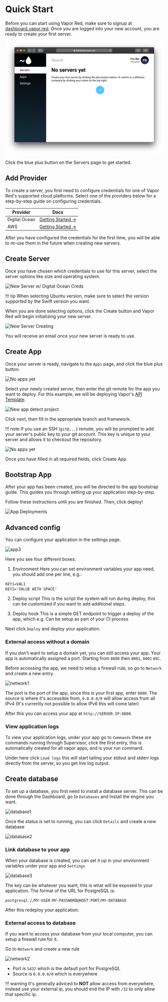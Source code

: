 # Quick Start

Before you can start using Vapor Red, make sure to signup at [dashboard.vapor.red](https://dashboard.vapor.red/signup). Once you are logged into your new account, you are ready to create your first server.

![No Servers Yet](./images/no-servers-yet.png)

Click the blue plus button on the Servers page to get started.

## Add Provider

To create a server, you first need to configure credentials for one of Vapor Red's supported cloud platforms. Select one of the providers below for a step-by-step guide on configuring credentials.

| Provider | Docs |
|-|-|
|Digital Ocean|[Getting Started &rarr;](./providers/digital-ocean.md)|
|AWS|[Getting Started &rarr;](./providers/aws.md)|

After you have configured the credentials for the first time, you will be able to re-use them in the future when creating new servers.

## Create Server

Once you have chosen which credentials to use for this server, select the server options like size and operating system.

![New Server w/ Digital Ocean Creds](../images/new-server-digital-ocean-creds.png)

!!! tip
	When selecting Ubuntu version, make sure to select the version supported by the Swift version you want.

When you are done selecting options, click the Create button and Vapor Red will begin initializing your new server.

![New Server Creating](../images/new-server-creating.png)

You will receive an email once your new server is ready to use.

## Create App

Once your server is ready, navigate to the `Apps` page, and click the blue plus button. 

![No apps yet](../images/no-apps-yet.png)

Select your newly created server, then enter the git remote for the app you want to deploy. For this example, we will be deploying Vapor's [API Template](https://github.com/vapor/api-template.git).

![New app detect project](../images/new-app-detect-project.png)

Click next, then fill in the appropriate branch and framework. 

!!! note
	If you use an SSH (`git@...`) remote, you will be prompted to add your server's public key to your git account. This key is unique to your server and allows it to checkout the repository.

![No apps yet](../images/new-app-form.png)

Once you have filled in all required fields, click Create App.

## Bootstrap App

After your app has been created, you will be directed to the app bootstrap guide. This guides you through setting up your application step-by-step. 

Follow these instructions until you are finished. Then, click deploy!

![App Deployments](../images/app-deployments.png)

## Advanced config

You can configure your application in the settings page.

![app3](https://user-images.githubusercontent.com/2535140/53724932-4b76a400-3e6b-11e9-8371-484f1aef6388.png)

Here you see four different boxes:

1. Environment
Here you can set environment variables your app need, you should add one per line, e.g.:
```
KEY1=VAL1
KEY2='VALUE WITH SPACE'
```

2. Deploy script
This is the script the system will run during deploy, this can be customized if you want to add additional steps.

3. Deploy hook
This is a simple GET endpoint to trigger a deploy of the app, which e.g. Can be setup as part of your CI process

Next click `Deploy` and deploy your application.

### External access without a domain

If you don't want to setup a domain yet, you can still access your app. Your app is automatically assigned a port. Starting from `8000` then `8001`, `8002` etc.

Before accessing the app, we need to setup a firewall rule, so go to `Network` and create a new entry.

![network1](https://user-images.githubusercontent.com/2535140/53792161-52fd8200-3f2b-11e9-96fb-57d9fa4fc3c3.png)

The port is the port of the app, since this is your first app, enter `8000`. The source is where it's accessible from, `0.0.0.0/0` will allow access from all IPv4 (It's currently not possible to allow IPv6 this will come later)

After this you can access your app at `http://SERVER-IP:8000`.

### View application logs

To view your application logs, under your app go to `Commands` these are commands running through Supervisor, click the first entry, this is automatically created for all vapor apps, and is your run command.

Under here click `Load logs` this will start tailing your stdout and stderr logs directly from the server, so you get live log output.

## Create database

To set up a database, you first need to install a database server. This can be done through the Dashboard, go to `Databases` and Install the engine you want.

![database1](https://user-images.githubusercontent.com/2535140/53791261-437d3980-3f29-11e9-8a65-ff45a4a5ef0d.png)

Once the status is set to running, you can click `Details` and create a new database

![database2](https://user-images.githubusercontent.com/2535140/53791706-4e849980-3f2a-11e9-9e89-5f07f5966a5e.png)

### Link database to your app

When your database is created, you can set it up in your environment variables under your app and `Settings`

![database3](https://user-images.githubusercontent.com/2535140/53791938-dd91b180-3f2a-11e9-9c62-ec573358f69f.png)

The key can be whatever you want, this is what will be exposed to your application. The format of the URL for PostgreSQL is:

```
postgresql://MY-USER:MY-PASSWORD@HOST:PORT/MY-DATABASE
```

After this redeploy your application.

### External access to database

If you want to access your database from your local computer, you can setup a firewall rule for it.

Go to `Network` and create a new rule

![network2](https://user-images.githubusercontent.com/2535140/53792411-eafb6b80-3f2b-11e9-956f-718072df4a9e.png)

* Port is `5432` which is the default port for PostgreSQL
* Source is `0.0.0.0/0` which is everywhere

!!! warning
	It's generally adviced to **NOT** allow access from everywhere, instead use your external ip, you should end the IP with `/32` to only allow that specific ip.
